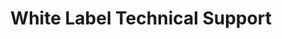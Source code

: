 ---sort_key: 39layout: "sku"id: white-label-support-hourtitle: "White Label Technical Support"heading: "White Label Technical Support"sub-title: "White label IT technical support at a competitive hourly rate."category: "Managed Services"category_description: "Subscription model for managed IT services"features: - feature: "Extend the reach of your IT support business with outsourcing work to IT Solver. " - feature: "This is a white label service so the work is done under your brand."price: "80"unit: "hour"---